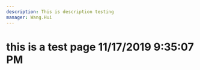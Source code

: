 ```yaml
---
description: This is description testing
manager: Wang.Hui
---
```

# this is a test page 11/17/2019 9:35:07 PM